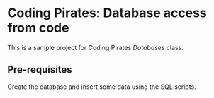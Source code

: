 # Coding Pirates: Database access from code

This is a sample project for Coding Pirates _Databases_ class.

## Pre-requisites
Create the database and insert some data using the SQL scripts.
